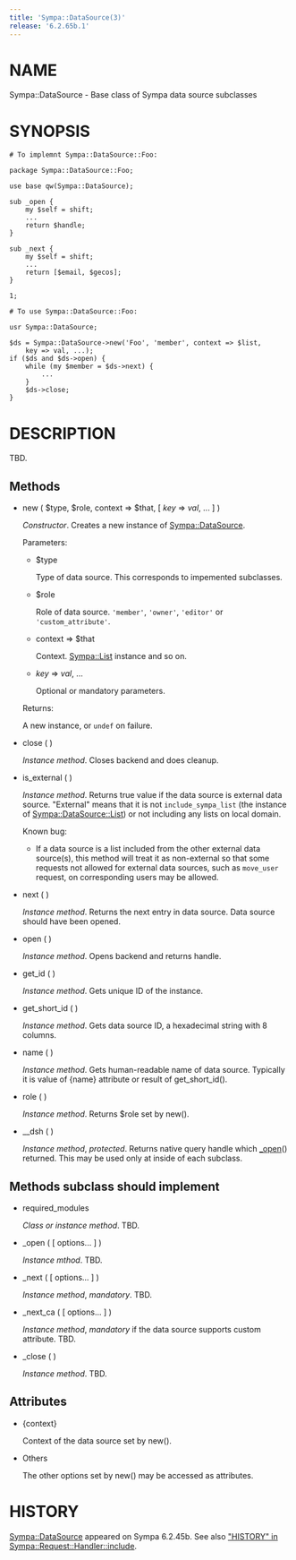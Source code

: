 ```yaml
---
title: 'Sympa::DataSource(3)'
release: '6.2.65b.1'
---
```


# NAME

Sympa::DataSource - Base class of Sympa data source subclasses

# SYNOPSIS

    # To implemnt Sympa::DataSource::Foo:

    package Sympa::DataSource::Foo;

    use base qw(Sympa::DataSource);
    
    sub _open {
        my $self = shift;
        ...
        return $handle;
    }
    
    sub _next {
        my $self = shift;
        ...
        return [$email, $gecos];
    }
    
    1;
    
    # To use Sympa::DataSource::Foo:
    
    usr Sympa::DataSource;
    
    $ds = Sympa::DataSource->new('Foo', 'member', context => $list,
        key => val, ...);
    if ($ds and $ds->open) {
        while (my $member = $ds->next) {
            ...
        }
        $ds->close;
    }

# DESCRIPTION

TBD.

## Methods

- new ( $type, $role, context => $that, \[ _key_ => _val_, ... \] )

    _Constructor_.
    Creates a new instance of [Sympa::DataSource](./Sympa-DataSource.3.md).

    Parameters:

    - $type

        Type of data source.
        This corresponds to impemented subclasses.

    - $role

        Role of data source.
        `'member'`, `'owner'`, `'editor'` or `'custom_attribute'`.

    - context => $that

        Context. [Sympa::List](./Sympa-List.3.md) instance and so on.

    - _key_ => _val_, ...

        Optional or mandatory parameters.

    Returns:

    A new instance, or `undef` on failure.

- close ( )

    _Instance method_.
    Closes backend and does cleanup.

- is\_external ( )

    _Instance method_.
    Returns true value if the data source is external data source.
    "External" means that it is not `include_sympa_list` (the instance of
    [Sympa::DataSource::List](./Sympa-DataSource-List.3.md)) or not including any lists on local domain.

    Known bug:

    - If a data source is a list included from the other external data source(s),
    this method will treat it as non-external so that some requests not allowed
    for external data sources, such as `move_user` request, on corresponding
    users may be allowed.

- next ( )

    _Instance method_.
    Returns the next entry in data source.
    Data source should have been opened.

- open ( )

    _Instance method_.
    Opens backend and returns handle.

- get\_id ( )

    _Instance method_.
    Gets unique ID of the instance.

- get\_short\_id ( )

    _Instance method_.
    Gets data source ID, a hexadecimal string with 8 columns.

- name ( )

    _Instance method_.
    Gets human-readable name of data source.
    Typically it is value of {name} attribute or result of get\_short\_id().

- role ( )

    _Instance method_.
    Returns $role set by new().

- \_\_dsh ( )

    _Instance method_, _protected_.
    Returns native query handle which [\_open](https://metacpan.org/pod/_open)() returned.
    This may be used only at inside of each subclass.

## Methods subclass should implement

- required\_modules

    _Class or instance method_.
    TBD.

- \_open ( \[ options... \] )

    _Instance mthod_.
    TBD.

- \_next ( \[ options... \] )

    _Instance method_, _mandatory_.
    TBD.

- \_next\_ca ( \[ options... \] )

    _Instance method_, _mandatory_ if the data source supports custom attribute.
    TBD.

- \_close (  )

    _Instance method_.
    TBD.

## Attributes

- {context}

    Context of the data source set by new().

- Others

    The other options set by new() may be accessed as attributes.

# HISTORY

[Sympa::DataSource](./Sympa-DataSource.3.md) appeared on Sympa 6.2.45b.
See also ["HISTORY" in Sympa::Request::Handler::include](./Sympa-Request-Handler-include.3.md#history).
